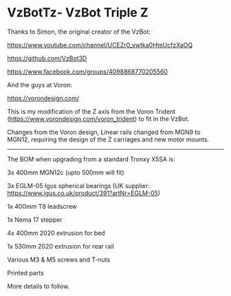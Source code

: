 # VzBotTz-  VzBot Triple Z

Thanks to Simon, the original creator of the VzBot:

https://www.youtube.com/channel/UCEZr0_vwtka0HteUcfzXaOQ

https://github.com/VzBot3D

https://www.facebook.com/groups/4098868770205560

And the guys at Voron:

https://vorondesign.com/

This is my modification of the Z axis from the Voron Trident (https://www.vorondesign.com/voron_trident) to fit in the VzBot.

Changes from the Voron design, Linear rails changed from MGN9 to MGN12, requiring the design of the Z carriages and new motor mounts.



________________________________

The BOM when upgrading from a standard Tronxy X5SA is:

3x 400mm MGN12c (upto 500mm will fit)

3x EGLM-05 Igus spherical bearings (UK supplier: https://www.igus.co.uk/product/391?artNr=EGLM-05)

1x 400mm T8 leadscrew

1x Nema 17 stepper

4x 400mm 2020 extrusion for bed

1x 530mm 2020 extrusion for rear rail

Various M3 & M5 screws and T-nuts

Printed parts

More details to follow.
